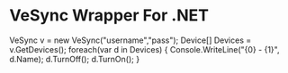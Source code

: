 # VeSync Wrapper For .NET

VeSync v = new VeSync("username","pass");
Device[] Devices = v.GetDevices();
foreach(var d in Devices)
{
    Console.WriteLine("{0} - {1}", d.Name);
    d.TurnOff();
    d.TurnOn();
}
